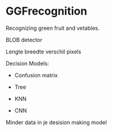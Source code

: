 # GGFrecognition

Recognizing green fruit and vetables.





BLOB detector

Lengte breedte verschil pixels

Decision Models:

* Confusion matrix

* Tree

* KNN

* CNN

Minder data in je desision making model
